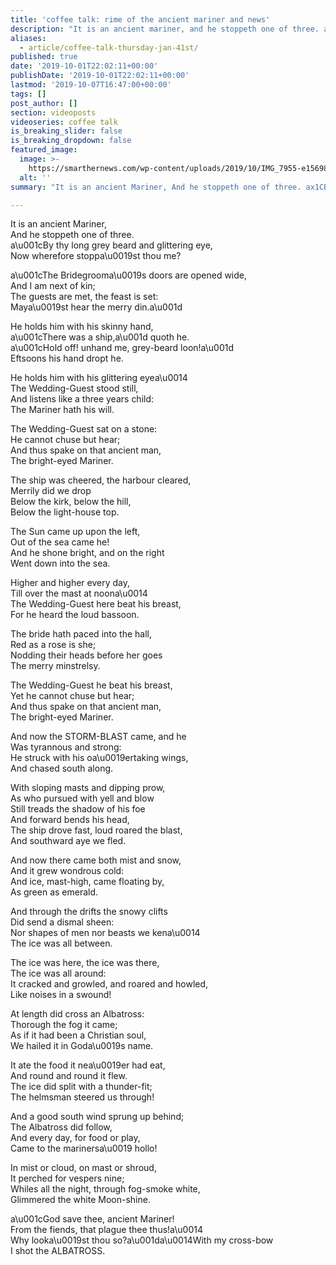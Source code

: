 ```yaml
---
title: 'coffee talk: rime of the ancient mariner and news'
description: "It is an ancient mariner, and he stoppeth one of three. ax1Cby thy long grey beard and glittering eye, now wherefore stoppax19st thou me?"
aliases:
  - article/coffee-talk-thursday-jan-41st/
published: true
date: '2019-10-01T22:02:11+00:00'
publishDate: '2019-10-01T22:02:11+00:00'
lastmod: '2019-10-07T16:47:00+00:00'
tags: []
post_author: []
section: videoposts
videoseries: coffee talk
is_breaking_slider: false
is_breaking_dropdown: false
featured_image:
  image: >-
    https://smarthernews.com/wp-content/uploads/2019/10/IMG_7955-e1569859908247-768x577.jpg
  alt: ''
summary: "It is an ancient Mariner, And he stoppeth one of three. ax1CBy thy long grey beard and glittering eye, Now wherefore stoppax19st thou me?"

---
```

It is an ancient Mariner,  
And he stoppeth one of three.  
a\\u001cBy thy long grey beard and glittering eye,  
Now wherefore stoppa\\u0019st thou me?

a\\u001cThe Bridegrooma\\u0019s doors are opened wide,  
And I am next of kin;  
The guests are met, the feast is set:  
Maya\\u0019st hear the merry din.a\\u001d

He holds him with his skinny hand,  
a\\u001cThere was a ship,a\\u001d quoth he.  
a\\u001cHold off! unhand me, grey-beard loon!a\\u001d  
Eftsoons his hand dropt he.

He holds him with his glittering eyea\\u0014  
The Wedding-Guest stood still,  
And listens like a three years child:  
The Mariner hath his will.

The Wedding-Guest sat on a stone:  
He cannot chuse but hear;  
And thus spake on that ancient man,  
The bright-eyed Mariner.

The ship was cheered, the harbour cleared,  
Merrily did we drop  
Below the kirk, below the hill,  
Below the light-house top.

The Sun came up upon the left,  
Out of the sea came he!  
And he shone bright, and on the right  
Went down into the sea.

Higher and higher every day,  
Till over the mast at noona\\u0014  
The Wedding-Guest here beat his breast,  
For he heard the loud bassoon.

The bride hath paced into the hall,  
Red as a rose is she;  
Nodding their heads before her goes  
The merry minstrelsy.

The Wedding-Guest he beat his breast,  
Yet he cannot chuse but hear;  
And thus spake on that ancient man,  
The bright-eyed Mariner.

And now the STORM-BLAST came, and he  
Was tyrannous and strong:  
He struck with his oa\\u0019ertaking wings,  
And chased south along.

With sloping masts and dipping prow,  
As who pursued with yell and blow  
Still treads the shadow of his foe  
And forward bends his head,  
The ship drove fast, loud roared the blast,  
And southward aye we fled.

And now there came both mist and snow,  
And it grew wondrous cold:  
And ice, mast-high, came floating by,  
As green as emerald.

And through the drifts the snowy clifts  
Did send a dismal sheen:  
Nor shapes of men nor beasts we kena\\u0014  
The ice was all between.

The ice was here, the ice was there,  
The ice was all around:  
It cracked and growled, and roared and howled,  
Like noises in a swound!

At length did cross an Albatross:  
Thorough the fog it came;  
As if it had been a Christian soul,  
We hailed it in Goda\\u0019s name.

It ate the food it nea\\u0019er had eat,  
And round and round it flew.  
The ice did split with a thunder-fit;  
The helmsman steered us through!

And a good south wind sprung up behind;  
The Albatross did follow,  
And every day, for food or play,  
Came to the marinersa\\u0019 hollo!

In mist or cloud, on mast or shroud,  
It perched for vespers nine;  
Whiles all the night, through fog-smoke white,  
Glimmered the white Moon-shine.

a\\u001cGod save thee, ancient Mariner!  
From the fiends, that plague thee thus!a\\u0014  
Why looka\\u0019st thou so?a\\u001da\\u0014With my cross-bow  
I shot the ALBATROSS.